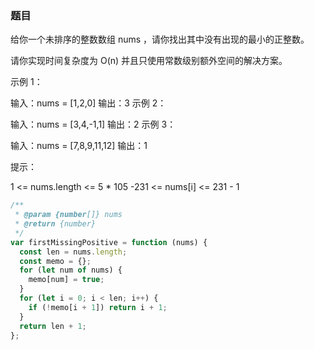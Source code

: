 <!-- @format -->

### 题目

给你一个未排序的整数数组 nums ，请你找出其中没有出现的最小的正整数。

请你实现时间复杂度为 O(n) 并且只使用常数级别额外空间的解决方案。

示例 1：

输入：nums = [1,2,0]
输出：3
示例 2：

输入：nums = [3,4,-1,1]
输出：2
示例 3：

输入：nums = [7,8,9,11,12]
输出：1

提示：

1 <= nums.length <= 5 \* 105
-231 <= nums[i] <= 231 - 1

```js
/**
 * @param {number[]} nums
 * @return {number}
 */
var firstMissingPositive = function (nums) {
  const len = nums.length;
  const memo = {};
  for (let num of nums) {
    memo[num] = true;
  }
  for (let i = 0; i < len; i++) {
    if (!memo[i + 1]) return i + 1;
  }
  return len + 1;
};
```
